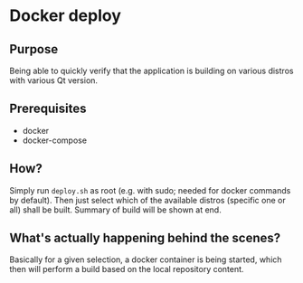 # Docker deploy

## Purpose
Being able to quickly verify that the application is building on various distros with various Qt version.

## Prerequisites
- docker
- docker-compose

## How?
Simply run `deploy.sh` as root (e.g. with sudo; needed for docker commands by default).
Then just select which of the available distros (specific one or all) shall be built.
Summary of build will be shown at end.

## What's actually happening behind the scenes?
Basically for a given selection, a docker container is being started, which then will perform a build 
based on the local repository content.
